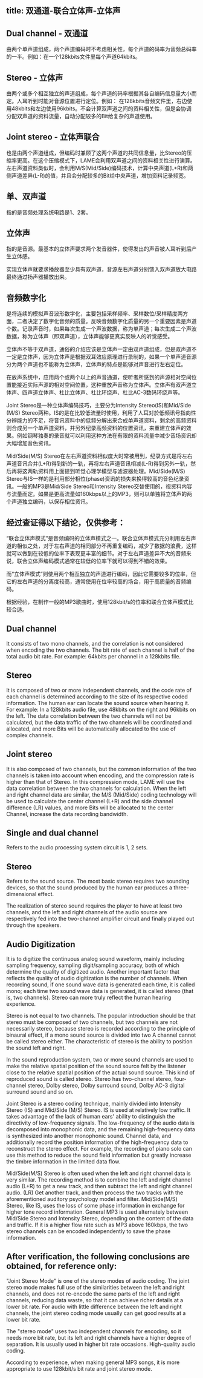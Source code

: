 title: 双通道-联合立体声-立体声
------------------------------------
<!-- zh-CN:+ -->
## Dual channel - 双通道
由两个单声道组成，两个声道编码时不考虑相关性，每个声道的码率为音频总码率的一半。例如：在一个128kbits文件里每个声道64kbits。

## Stereo - 立体声
由两个或多个相互独立的声道组成，每个声道的码率根据其各自编码信息量大小而定。人耳听到时能对音源位置进行定位。例如： 在128kbits音频文件里，右边使用48kbits和左边使用96kbits。不会计算双声道之间的资料相关性，但是会协调分配双声道的资料流量，自动分配较多的Bit给复杂的声道使用。

## Joint stereo - 立体声联合
也是由两个声道组成，但编码时兼顾了这两个声道的共同信息量，比Stereo的压缩率更高。在这个压缩模式下，LAME会利用双声道之间的资料相关性进行演算。左右声道资料类似时，会利用M/S(Mid/Side)编码技术，计算中央声道(L+R)和两侧声道差异(L-R)的值，并且会分配较多的Bit给中央声道，增加资料记录频宽。

## 单、双声道
指的是音频处理系统电路是1、2套。

## 立体声
指的是音源。最基本的立体声要求两个发音器件，使得发出的声音被人耳听到后产生立体感。

实现立体声就要求播放器至少具有双声道，音源左右声道分别馈入双声道放大电路最终通过扬声器播放出来。

## 音频数字化
是将连续的模拟声音波形数字化，主要包括采样频率、采样数位/采样精度两方面，二者决定了数字化音频的质量。反映音频数字化质量的另一个重要因素是声道个数。记录声音时，如果每次生成一个声波数据，称为单声道；每次生成二个声波数据，称为立体声（即双声道），立体声能够更真实反映人的听觉感受。

立体声不等于双声道，通俗的介绍应该是立体声一定由双声道组成，但是双声道不一定是立体声，因为立体声是根据双耳效应原理进行录制的，如果一个单声道音源分为两个声道也不能称为立体声，立体声的特点是能够对声音进行左右定位。

在放声系统中，应用两个或两个以上的声音通道，使听者所感到的声源相对空间位置能接近实际声源的相对空间位置，这种重放声音称为立体声。立体声有双声道立体声、四声道立体声、杜比立体声、杜比环绕声、杜比AC-3数码环绕声等。

Joint Stereo是一种立体声编码技巧，主要分为Intensity Stereo(IS)和Mid/Side (M/S) Stereo两种。IS的是在比较低流量时使用，利用了人耳对於低频讯号指向性分辨能力的不足，将音讯资料中的低频分解出来合成单声道资料，剩余的高频资料则合成另一个单声道资料，并另外纪录高频资料的位置资讯，来重建立体声的效果。例如钢琴独奏的录音就可以利用这种方法在有限的资料流量中减少音场资讯却大幅增加音色资讯。

Mid/Side(M/S) Stereo在左右声道资料相似度大时常被用到，纪录方式是将左右声道音讯合并(L+R)得到新的一轨，再将左右声道音讯相减(L-R)得到另外一轨，然后再将这两轨资料用上面提到听觉心理学模型与滤波器处理。Mid/Side(M/S) Stereo与IS一样的是利用部分相位(phase)资讯的损失来换得较高的音色纪录资讯。一般的MP3是Mid/Side Stereo和Intensity Stereo交替使用的，视资料内容与流量而定。如果是更高流量如160kbps以上的MP3，则可以单独将立体声的两个声道独立编码，以保存相位资讯。

## 经过查证得以下结论，仅供参考：
“联合立体声模式”是音频编码的立体声模式之一。联合立体声模式充分利用左右声道的相似之处，对于左右声道的相同部分不再重复编码，减少了数据的浪费，这样就可以做到在较低的位率下表现更丰富的细节。对于左右声道差异不大的音频来说，联合立体声编码模式通常在较低的位率下就可以得到不错的效果。

而“立体声模式”则使用两个相互独立的声道进行编码，因此它需要较多的位率，但它的左右声道的分离度较高，通常使用在位率较高的场合，用于高质量的音频编码。

根据经验，在制作一般的MP3歌曲时，使用128kbit/s的位率和联合立体声模式比较合适。
<!-- zh-CN:- -->

<!-- en-US:+ -->
## Dual channel
It consists of two mono channels, and the correlation is not considered when encoding the two channels. The bit rate of each channel is half of the total audio bit rate. For example: 64kbits per channel in a 128kbits file.

## Stereo
It is composed of two or more independent channels, and the code rate of each channel is determined according to the size of its respective coded information. The human ear can locate the sound source when hearing it. For example: In a 128kbits audio file, use 48kbits on the right and 96kbits on the left. The data correlation between the two channels will not be calculated, but the data traffic of the two channels will be coordinated and allocated, and more Bits will be automatically allocated to the use of complex channels.

## Joint stereo
It is also composed of two channels, but the common information of the two channels is taken into account when encoding, and the compression rate is higher than that of Stereo. In this compression mode, LAME will use the data correlation between the two channels for calculation. When the left and right channel data are similar, the M/S (Mid/Side) coding technology will be used to calculate the center channel (L+R) and the side channel difference (LR) values, and more Bits will be allocated to the center Channel, increase the data recording bandwidth.

## Single and dual channel
Refers to the audio processing system circuit is 1, 2 sets.

## Stereo
Refers to the sound source. The most basic stereo requires two sounding devices, so that the sound produced by the human ear produces a three-dimensional effect.

The realization of stereo sound requires the player to have at least two channels, and the left and right channels of the audio source are respectively fed into the two-channel amplifier circuit and finally played out through the speakers.

## Audio Digitization
It is to digitize the continuous analog sound waveform, mainly including sampling frequency, sampling digit/sampling accuracy, both of which determine the quality of digitized audio. Another important factor that reflects the quality of audio digitization is the number of channels. When recording sound, if one sound wave data is generated each time, it is called mono; each time two sound wave data is generated, it is called stereo (that is, two channels). Stereo can more truly reflect the human hearing experience.

Stereo is not equal to two channels. The popular introduction should be that stereo must be composed of two channels, but two channels are not necessarily stereo, because stereo is recorded according to the principle of binaural effect, if a mono sound source is divided into two A channel cannot be called stereo either. The characteristic of stereo is the ability to position the sound left and right.

In the sound reproduction system, two or more sound channels are used to make the relative spatial position of the sound source felt by the listener close to the relative spatial position of the actual sound source. This kind of reproduced sound is called stereo. Stereo has two-channel stereo, four-channel stereo, Dolby stereo, Dolby surround sound, Dolby AC-3 digital surround sound and so on.

Joint Stereo is a stereo coding technique, mainly divided into Intensity Stereo (IS) and Mid/Side (M/S) Stereo. IS is used at relatively low traffic. It takes advantage of the lack of human ears' ability to distinguish the directivity of low-frequency signals. The low-frequency of the audio data is decomposed into monophonic data, and the remaining high-frequency data is synthesized into another monophonic sound. Channel data, and additionally record the position information of the high-frequency data to reconstruct the stereo effect. For example, the recording of piano solo can use this method to reduce the sound field information but greatly increase the timbre information in the limited data flow.

Mid/Side(M/S) Stereo is often used when the left and right channel data is very similar. The recording method is to combine the left and right channel audio (L+R) to get a new track, and then subtract the left and right channel audio. (LR) Get another track, and then process the two tracks with the aforementioned auditory psychology model and filter. Mid/Side(M/S) Stereo, like IS, uses the loss of some phase information in exchange for higher tone record information. General MP3 is used alternately between Mid/Side Stereo and Intensity Stereo, depending on the content of the data and traffic. If it is a higher flow rate such as MP3 above 160kbps, the two stereo channels can be encoded independently to save the phase information.

## After verification, the following conclusions are obtained, for reference only:
"Joint Stereo Mode" is one of the stereo modes of audio coding. The joint stereo mode makes full use of the similarities between the left and right channels, and does not re-encode the same parts of the left and right channels, reducing data waste, so that it can achieve richer details at a lower bit rate. For audio with little difference between the left and right channels, the joint stereo coding mode usually can get good results at a lower bit rate.

The "stereo mode" uses two independent channels for encoding, so it needs more bit rate, but its left and right channels have a higher degree of separation. It is usually used in higher bit rate occasions. High-quality audio coding.

According to experience, when making general MP3 songs, it is more appropriate to use 128kbit/s bit rate and joint stereo mode.
<!-- en-US:- -->